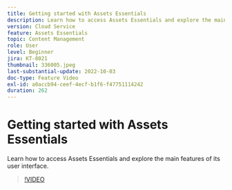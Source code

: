 ```yaml
---
title: Getting started with Assets Essentials
description: Learn how to access Assets Essentials and explore the main facets of its user interface.
version: Cloud Service
feature: Assets Essentials
topic: Content Management
role: User
level: Beginner
jira: KT-8021
thumbnail: 336005.jpeg
last-substantial-update: 2022-10-03
doc-type: Feature Video
exl-id: a0accb94-ceef-4ecf-b1f6-f47751114242
duration: 262
---
```

# Getting started with Assets Essentials

Learn how to access Assets Essentials and explore the main features of its user interface.

>[!VIDEO](https://video.tv.adobe.com/v/336005?quality=12&learn=on)

